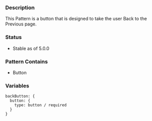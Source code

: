 ### Description
This Pattern is a button that is designed to take the user Back to the Previous page.

### Status
* Stable as of 5.0.0

### Pattern Contains
* Button

### Variables
~~~
backButton: {
  button: {
    type: button / required
  }
}
~~~
